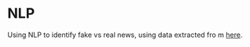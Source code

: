 # NLP

Using NLP to identify fake vs real news, using data extracted fro m [here](https://www.kaggle.com/clmentbisaillon/fake-and-real-news-dataset).  
